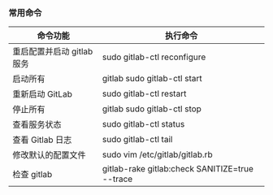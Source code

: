 ### 常用命令

| 命令功能                   | 执行命令                                       |
| -------------------------- | ---------------------------------------------- |
| 重启配置并启动 gitlab 服务 | sudo gitlab-ctl reconfigure                    |
| 启动所有                   | gitlab sudo gitlab-ctl start                   |
| 重新启动 GitLab            | sudo gitlab-ctl restart                        |
| 停止所有                   | gitlab sudo gitlab-ctl stop                    |
| 查看服务状态               | sudo gitlab-ctl status                         |
| 查看 Gitlab 日志           | sudo gitlab-ctl tail                           |
| 修改默认的配置文件         | sudo vim /etc/gitlab/gitlab.rb                 |
| 检查 gitlab                | gitlab-rake gitlab:check SANITIZE=true --trace |
